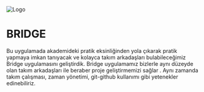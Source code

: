 
![Logo](http://webdelist.com/wp-content/uploads/2023/04/1.png)

    
# BRIDGE

Bu uygulamada akademideki pratik eksinliğinden yola çıkarak pratik yapmaya imkan tanıyacak ve kolayca takım arkadaşları bulabileceğimiz  Bridge uygulamasını geliştirdik. Bridge uygulamamız bizlerle aynı düzeyde olan takım arkadaşları ile beraber proje geliştirmemizi sağlar . Aynı zamanda takım çalışması, zaman yönetimi, git-github kullanımı gibi yetenekler edinebiliriz. 


